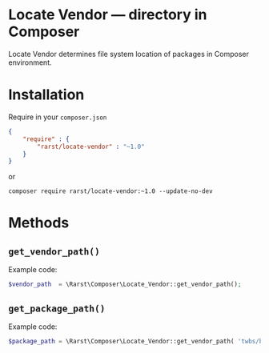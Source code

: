# Locate Vendor — directory in Composer

Locate Vendor determines file system location of packages in Composer environment.
 
# Installation

Require in your `composer.json`

```json
{
	"require" : {
		"rarst/locate-vendor" : "~1.0"
	}
}
```

or

```shell
composer require rarst/locate-vendor:~1.0 --update-no-dev
```

# Methods

## `get_vendor_path()`

Example code:

```php
$vendor_path  = \Rarst\Composer\Locate_Vendor::get_vendor_path();
```

## `get_package_path()`

Example code:

```php
$package_path = \Rarst\Composer\Locate_Vendor::get_vendor_path( 'twbs/bootstrap' );
```
